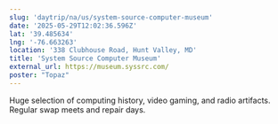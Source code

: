 ```yaml
---
slug: 'daytrip/na/us/system-source-computer-museum'
date: '2025-05-29T12:02:36.596Z'
lat: '39.485634'
lng: '-76.663263'
location: '338 Clubhouse Road, Hunt Valley, MD'
title: 'System Source Computer Museum'
external_url: https://museum.syssrc.com/
poster: "Topaz"
---
```

Huge selection of computing history, video gaming, and radio artifacts. Regular swap meets and repair days.